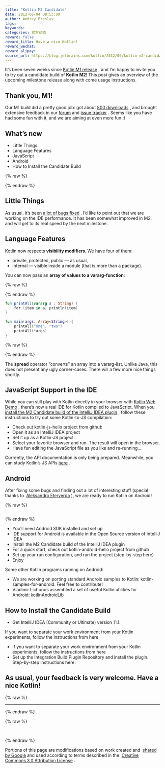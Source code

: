 ```yaml
---
title: "Kotlin M2 Candidate"
date: 2012-06-04 08:53:00
author: Andrey Breslav
tags:
keywords:
categories: 官方动态
reward: false
reward_title: Have a nice Kotlin!
reward_wechat:
reward_alipay:
source_url: https://blog.jetbrains.com/kotlin/2012/06/kotlin-m2-candidate/
---
```


It’s been seven weeks since  [Kotlin M1 release](http://blog.jetbrains.com/kotlin/2012/04/kotlin-m1-is-out/) , and I’m happy to invite you to try out a candidate build of <strong>Kotlin M2</strong>! This post gives an overview of the upcoming milestone release along with come usage instructions.
## Thank you, M1!

Our M1 build did a pretty good job: got about  [800 downloads](http://plugins.intellij.net/plugin/?id=6954) , and brought extensive feedback in our  [forum](http://devnet.jetbrains.com/community/kotlin)  and  [issue tracker](http://youtrack.jetbrains.net/issues/KT) .
Seems like you have had some fun with it, and we are aiming at even more fun <img alt=":)" class="wp-smiley" data-recalc-dims="1" src="https://i2.wp.com/blog.jetbrains.com/kotlin/wp-includes/images/smilies/simple-smile.png?w=640&amp;ssl=1" style="height: 1em; max-height: 1em;"/>
## What’s new


* Little Things
* Language Features
* JavaScript
* Android
* How to Install the Candidate Build


{% raw %}
<p><span id="more-550"></span></p>
{% endraw %}

## Little Things

As usual, it’s been  [a lot of bugs fixed](http://youtrack.jetbrains.com/issues/KT?q=resolved+date%3A+2012-04-12+..+2012-06-07) . I’d like to point out that we are working on the IDE performance. It has been somewhat improved in M2, and will get to its real speed by the next milestone.
## Language Features

Kotlin now respects <strong>visibility modifiers</strong>. We have four of them:

* private, protected, public — as usual,
* internal — visible inside a module (that is more than a package).

You can now pass an <strong>array of values to a vararg-function</strong>:

{% raw %}
<p></p>
{% endraw %}

```kotlin
fun printAll(vararg a : String) {
    for (item in a) println(item)
}
 
fun main(args: Array<String>) {
    printAll("one", "two")
    printAll(*args)
}
```

{% raw %}
<p></p>
{% endraw %}

The <strong>spread</strong> operator “converts” an array into a vararg-list. Unlike Java, this does not present any ugly corner-cases.
There will a few more nice things shortly.
## JavaScript Support in the IDE

While you can still play with Kotlin directly in your browser with  [Kotlin Web Demo](http://kotlin-demo.jetbrains.com) , there’s now a real IDE for Kotlin compiled to JavaScript.
When you  [install the M2 Candidate build of the IntelliJ IDEA plugin](#install) , follow these instructions to try out some Kotlin-to-JS compilation:

* Check out kotlin-js-hello project from github
* Open it as an IntelliJ IDEA project
* Set it up as a Kotlin-JS project
* Select your favorite browser and run. The result will open in the browser.
* Have fun editing the JavaScript file as you like and re-running…

Currently, the API documentation is only being prepared. Meanwhile, you can study Kotlin’s JS APIs  [here](https://github.com/JetBrains/kotlin/tree/master/js/js.libraries/src) .
## Android

After fixing some bugs and finding out a lot of interesting stuff (special thanks to  [Aleksandro Eterverda](https://github.com/eterverda) ), we are ready to run Kotlin on Android!

{% raw %}
<p style="text-align: center"><a href="https://i2.wp.com/blog.jetbrains.com/kotlin/files/2012/06/KotlinDroid.png"><img alt="" data-recalc-dims="1" src="https://i2.wp.com/blog.jetbrains.com/kotlin/files/2012/06/KotlinDroid.png?resize=250%2C136&amp;ssl=1"/></a></p>
{% endraw %}


* You’ll need Android SDK installed and set up
* IDE support for Android is available in the Open Source version of IntelliJ IDEA
* Install the M2 Candidate build of the IntelliJ IDEA plugin
* For a quick start, check out kotlin-android-hello project from github
* Set up your run configuration, and run the project (step-by-step here)
* Enjoy

Some other Kotlin programs running on Android:

* We are working on porting standard Android samples to Kotlin: kotlin-samples-for-android. Feel free to contribute!
* Vladimir Lichonos assembled a set of useful Kotlin utilities for Android: kotlinAndroidLib

## How to Install the Candidate Build


* Get IntelliJ IDEA (Community or Ultimate) version 11.1.

If you want to separate your work environment from your Kotlin experiments, follow the instructions from here
* If you want to separate your work environment from your Kotlin experiments, follow the instructions from here
* Set up the Integration Build Plugin Repository and install the plugin. Step-by-step instructions here.

## As usual, your feedback is very welcome. Have a nice Kotlin!


{% raw %}
<hr/>
{% endraw %}


{% raw %}
<p> </p>
{% endraw %}

Portions of this page are modifications based on work created and  [shared by Google](http://code.google.com/policies.html)  and used according to terms described in the  [Creative Commons 3.0 Attribution License](http://creativecommons.org/licenses/by/3.0/) .
